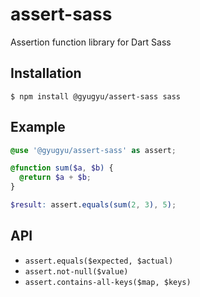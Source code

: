 # assert-sass
Assertion function library for Dart Sass

## Installation

```
$ npm install @gyugyu/assert-sass sass
```

## Example

```scss
@use '@gyugyu/assert-sass' as assert;

@function sum($a, $b) {
  @return $a + $b;
}

$result: assert.equals(sum(2, 3), 5);
```

## API

* `assert.equals($expected, $actual)`
* `assert.not-null($value)`
* `assert.contains-all-keys($map, $keys)`
